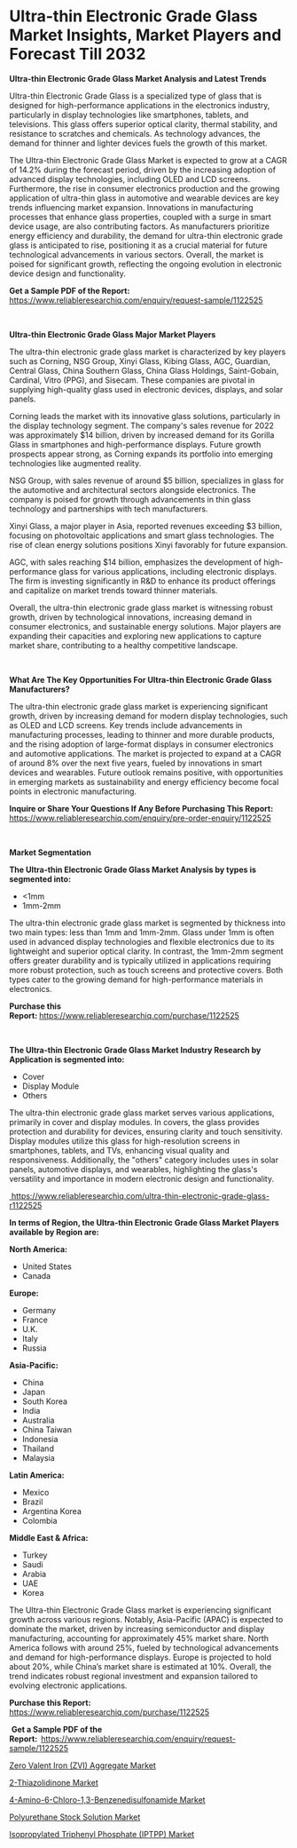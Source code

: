 <p><h1>Ultra-thin Electronic Grade Glass Market Insights, Market Players and Forecast Till 2032</h1></p><p><strong>Ultra-thin Electronic Grade Glass Market Analysis and Latest Trends</strong></p>
<p><p>Ultra-thin Electronic Grade Glass is a specialized type of glass that is designed for high-performance applications in the electronics industry, particularly in display technologies like smartphones, tablets, and televisions. This glass offers superior optical clarity, thermal stability, and resistance to scratches and chemicals. As technology advances, the demand for thinner and lighter devices fuels the growth of this market.</p><p>The Ultra-thin Electronic Grade Glass Market is expected to grow at a CAGR of 14.2% during the forecast period, driven by the increasing adoption of advanced display technologies, including OLED and LCD screens. Furthermore, the rise in consumer electronics production and the growing application of ultra-thin glass in automotive and wearable devices are key trends influencing market expansion. Innovations in manufacturing processes that enhance glass properties, coupled with a surge in smart device usage, are also contributing factors. As manufacturers prioritize energy efficiency and durability, the demand for ultra-thin electronic grade glass is anticipated to rise, positioning it as a crucial material for future technological advancements in various sectors. Overall, the market is poised for significant growth, reflecting the ongoing evolution in electronic device design and functionality.</p></p>
<p><strong>Get a Sample PDF of the Report:&nbsp;</strong> <a href="https://www.reliableresearchiq.com/enquiry/request-sample/1122525?utm_campaign=99&utm_medium=2&utm_source=Github&utm_content=ia&utm_term=04042025&utm_id=ultra-thin-electronic-grade-glass">https://www.reliableresearchiq.com/enquiry/request-sample/1122525</a></p>
<p>&nbsp;</p>
<p><strong>Ultra-thin Electronic Grade Glass Major Market Players</strong></p>
<p><p>The ultra-thin electronic grade glass market is characterized by key players such as Corning, NSG Group, Xinyi Glass, Kibing Glass, AGC, Guardian, Central Glass, China Southern Glass, China Glass Holdings, Saint-Gobain, Cardinal, Vitro (PPG), and Sisecam. These companies are pivotal in supplying high-quality glass used in electronic devices, displays, and solar panels.</p><p>Corning leads the market with its innovative glass solutions, particularly in the display technology segment. The company's sales revenue for 2022 was approximately $14 billion, driven by increased demand for its Gorilla Glass in smartphones and high-performance displays. Future growth prospects appear strong, as Corning expands its portfolio into emerging technologies like augmented reality.</p><p>NSG Group, with sales revenue of around $5 billion, specializes in glass for the automotive and architectural sectors alongside electronics. The company is poised for growth through advancements in thin glass technology and partnerships with tech manufacturers.</p><p>Xinyi Glass, a major player in Asia, reported revenues exceeding $3 billion, focusing on photovoltaic applications and smart glass technologies. The rise of clean energy solutions positions Xinyi favorably for future expansion.</p><p>AGC, with sales reaching $14 billion, emphasizes the development of high-performance glass for various applications, including electronic displays. The firm is investing significantly in R&D to enhance its product offerings and capitalize on market trends toward thinner materials.</p><p>Overall, the ultra-thin electronic grade glass market is witnessing robust growth, driven by technological innovations, increasing demand in consumer electronics, and sustainable energy solutions. Major players are expanding their capacities and exploring new applications to capture market share, contributing to a healthy competitive landscape.</p></p>
<p>&nbsp;</p>
<p><strong>What Are The Key Opportunities For Ultra-thin Electronic Grade Glass Manufacturers?</strong></p>
<p><p>The ultra-thin electronic grade glass market is experiencing significant growth, driven by increasing demand for modern display technologies, such as OLED and LCD screens. Key trends include advancements in manufacturing processes, leading to thinner and more durable products, and the rising adoption of large-format displays in consumer electronics and automotive applications. The market is projected to expand at a CAGR of around 8% over the next five years, fueled by innovations in smart devices and wearables. Future outlook remains positive, with opportunities in emerging markets as sustainability and energy efficiency become focal points in electronic manufacturing.</p></p>
<p><strong>Inquire or Share Your Questions If Any Before Purchasing This Report:</strong> <a href="https://www.reliableresearchiq.com/enquiry/pre-order-enquiry/1122525?utm_campaign=99&utm_medium=2&utm_source=Github&utm_content=ia&utm_term=04042025&utm_id=ultra-thin-electronic-grade-glass">https://www.reliableresearchiq.com/enquiry/pre-order-enquiry/1122525</a></p>
<p>&nbsp;</p>
<p><strong>Market Segmentation</strong></p>
<p><strong>The Ultra-thin Electronic Grade Glass Market Analysis by types is segmented into:</strong></p>
<p><ul><li><1mm</li><li>1mm-2mm</li></ul></p>
<p><p>The ultra-thin electronic grade glass market is segmented by thickness into two main types: less than 1mm and 1mm-2mm. Glass under 1mm is often used in advanced display technologies and flexible electronics due to its lightweight and superior optical clarity. In contrast, the 1mm-2mm segment offers greater durability and is typically utilized in applications requiring more robust protection, such as touch screens and protective covers. Both types cater to the growing demand for high-performance materials in electronics.</p></p>
<p><strong>Purchase this Report:&nbsp;</strong><a href="https://www.reliableresearchiq.com/purchase/1122525?utm_campaign=99&utm_medium=2&utm_source=Github&utm_content=ia&utm_term=04042025&utm_id=ultra-thin-electronic-grade-glass">https://www.reliableresearchiq.com/purchase/1122525</a></p>
<p>&nbsp;</p>
<p><strong>The Ultra-thin Electronic Grade Glass Market Industry Research by Application is segmented into:</strong></p>
<p><ul><li>Cover</li><li>Display Module</li><li>Others</li></ul></p>
<p><p>The ultra-thin electronic grade glass market serves various applications, primarily in cover and display modules. In covers, the glass provides protection and durability for devices, ensuring clarity and touch sensitivity. Display modules utilize this glass for high-resolution screens in smartphones, tablets, and TVs, enhancing visual quality and responsiveness. Additionally, the "others" category includes uses in solar panels, automotive displays, and wearables, highlighting the glass's versatility and importance in modern electronic design and functionality.</p></p>
<p><a href="https://www.reliableresearchiq.com/ultra-thin-electronic-grade-glass-r1122525?utm_campaign=99&utm_medium=2&utm_source=Github&utm_content=ia&utm_term=04042025&utm_id=ultra-thin-electronic-grade-glass">&nbsp;https://www.reliableresearchiq.com/ultra-thin-electronic-grade-glass-r1122525</a></p>
<p><strong>In terms of Region, the Ultra-thin Electronic Grade Glass Market Players available by Region are:</strong></p>
<p>
    <p> <strong> North America: </strong>
        <ul>
            <li>United States</li>
            <li>Canada</li>
        </ul>
        </p> 
    <p> <strong> Europe: </strong>
        <ul>
            <li>Germany</li>
            <li>France</li>
            <li>U.K.</li>
            <li>Italy</li>
            <li>Russia</li>
        </ul>
        </p> 
    <p> <strong> Asia-Pacific: </strong>
        <ul>
            <li>China</li>
            <li>Japan</li>
            <li>South Korea</li>
            <li>India</li>
            <li>Australia</li>
            <li>China Taiwan</li>
            <li>Indonesia</li>
            <li>Thailand</li>
            <li>Malaysia</li>
        </ul>
        </p> 
    <p> <strong> Latin America: </strong>
        <ul>
            <li>Mexico</li>
            <li>Brazil</li>
            <li>Argentina Korea</li>
            <li>Colombia</li>
        </ul>
        </p> 
    <p> <strong> Middle East & Africa: </strong>
        <ul>
            <li>Turkey</li>
            <li>Saudi</li>
            <li>Arabia</li>
            <li>UAE</li>
            <li>Korea</li>
        </ul>
    </p>
    </p>
<p><p>The Ultra-thin Electronic Grade Glass market is experiencing significant growth across various regions. Notably, Asia-Pacific (APAC) is expected to dominate the market, driven by increasing semiconductor and display manufacturing, accounting for approximately 45% market share. North America follows with around 25%, fueled by technological advancements and demand for high-performance displays. Europe is projected to hold about 20%, while China’s market share is estimated at 10%. Overall, the trend indicates robust regional investment and expansion tailored to evolving electronic applications.</p></p>
<p><strong>Purchase this Report: </strong><a href="https://www.reliableresearchiq.com/purchase/1122525?utm_campaign=99&utm_medium=2&utm_source=Github&utm_content=ia&utm_term=04042025&utm_id=ultra-thin-electronic-grade-glass">https://www.reliableresearchiq.com/purchase/1122525</a></p>
<p>&nbsp;<strong>Get a Sample PDF of the Report:&nbsp;&nbsp;</strong><a href="https://www.reliableresearchiq.com/enquiry/request-sample/1122525?utm_campaign=99&utm_medium=2&utm_source=Github&utm_content=ia&utm_term=04042025&utm_id=ultra-thin-electronic-grade-glass">https://www.reliableresearchiq.com/enquiry/request-sample/1122525</a></p>
<p><strong></strong></p>
<p><p><a href="https://github.com/atawanyeze/Market-Research-Report-List-1/blob/main/zero-valent-iron-zvi-aggregate-market.md?utm_campaign=99&utm_medium=2&utm_source=Github&utm_content=ia&utm_term=04042025&utm_id=ultra-thin-electronic-grade-glass">Zero Valent Iron (ZVI) Aggregate Market</a></p><p><a href="https://github.com/eimutelufta/Market-Research-Report-List-1/blob/main/2-thiazolidinone-market.md?utm_campaign=99&utm_medium=2&utm_source=Github&utm_content=ia&utm_term=04042025&utm_id=ultra-thin-electronic-grade-glass">2-Thiazolidinone Market</a></p><p><a href="https://github.com/afghatakito29/Market-Research-Report-List-1/blob/main/4-amino-6-chloro-13-benzenedisulfonamide-market.md?utm_campaign=99&utm_medium=2&utm_source=Github&utm_content=ia&utm_term=04042025&utm_id=ultra-thin-electronic-grade-glass">4-Amino-6-Chloro-1,3-Benzenedisulfonamide Market</a></p><p><a href="https://github.com/saqafidrahea/Market-Research-Report-List-1/blob/main/polyurethane-stock-solution-market.md?utm_campaign=99&utm_medium=2&utm_source=Github&utm_content=ia&utm_term=04042025&utm_id=ultra-thin-electronic-grade-glass">Polyurethane Stock Solution Market</a></p><p><a href="https://github.com/vespigeakexc/Market-Research-Report-List-1/blob/main/isopropylated-triphenyl-phosphate-iptpp-market.md?utm_campaign=99&utm_medium=2&utm_source=Github&utm_content=ia&utm_term=04042025&utm_id=ultra-thin-electronic-grade-glass">Isopropylated Triphenyl Phosphate (IPTPP) Market</a></p></p>